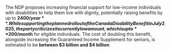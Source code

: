 The NDP proposes increasing financial support for low-income individuals with disabilities to help them live with dignity, potentially raising benefits by up to **$2400/year**. While supporting the planned rollout of the Canada Disability Benefit in July 2025, the party criticizes its currently low amount, which is up to **$200/month** for eligible individuals. The cost of doubling this benefit, alongside increasing the Guaranteed Income Supplement for seniors, is estimated to be **between $3 billion and $4 billion**.
